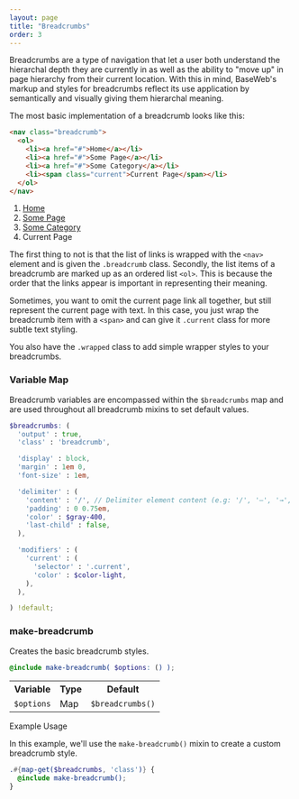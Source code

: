 ```yaml
---
layout: page
title: "Breadcrumbs"
order: 3
---
```


Breadcrumbs are a type of navigation that let a user both understand the hierarchal depth they are currently in as well as the ability to "move up" in page hierarchy from their current location. With this in mind, BaseWeb's markup and styles for breadcrumbs reflect its use application by semantically and visually giving them hierarchal meaning.

The most basic implementation of a breadcrumb looks like this:

```html
<nav class="breadcrumb">
  <ol>
    <li><a href="#">Home</a></li>
    <li><a href="#">Some Page</a></li>
    <li><a href="#">Some Category</a></li>
    <li><span class="current">Current Page</span></li>
  </ol>
</nav>
```

<div class="demo">
  <nav class="breadcrumb">
    <ol>
      <li><a href="#">Home</a></li>
      <li><a href="#">Some Page</a></li>
      <li><a href="#">Some Category</a></li>
      <li><span class="current">Current Page</span></li>
    </ol>
  </nav>
</div>

The first thing to not is that the list of links is wrapped with the `<nav>` element and is given the `.breadcrumb` class. Secondly, the list items of a breadcrumb are marked up as an ordered list `<ol>`. This is because the order that the links appear is important in representing their meaning.

Sometimes, you want to omit the current page link all together, but still represent the current page with text. In this case, you just wrap the breadcrumb item with a `<span>` and can give it `.current` class for more subtle text styling.

You also have the `.wrapped` class to add simple wrapper styles to your breadcrumbs.

<div id="toc" class="toc"></div>

<section id="block-notices-map" class="docs-item" markdown="1">

### Variable Map

Breadcrumb variables are encompassed within the `$breadcrumbs` map and are used throughout all breadcrumb mixins to set default values.

```scss
$breadcrumbs: (
  'output' : true,
  'class' : 'breadcrumb',

  'display' : block,
  'margin' : 1em 0,
  'font-size' : 1em,

  'delimiter' : (
    'content' : '/', // Delimiter element content (e.g: '/', '—', '→', '»')
    'padding' : 0 0.75em,
    'color' : $gray-400,
    'last-child' : false,
  ),

  'modifiers' : (
    'current' : (
      'selector' : '.current',
      'color' : $color-light,
    ),
  ),

) !default;
```

</section><!-- .docs-item -->

<section id="mixin-make-breadcrumb" class="docs-item" markdown="1">

### make-breadcrumb

Creates the basic breadcrumb styles.

```scss
@include make-breadcrumb( $options: () );
```

<table class="table table-docs">
  <tr>
    <th>Variable</th>
    <th>Type</th>
    <th>Default</th>
  </tr>
  <tr>
    <td><code>$options</code></td>
    <td>Map</td>
    <td><code>$breadcrumbs()</code></td>
  </tr>
</table>

<p class="subheading">Example Usage</p>

In this example, we'll use the `make-breadcrumb()` mixin to create a custom breadcrumb style.

```scss
.#{map-get($breadcrumbs, 'class')} {
  @include make-breadcrumb();
}
```

</section><!-- .docs-item -->
